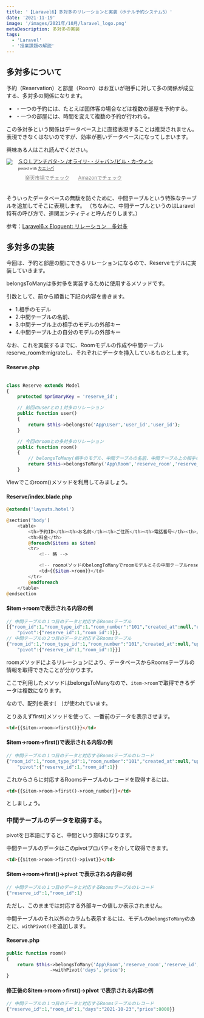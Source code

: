 ```yaml
---
title: '【Laravel6】多対多のリレーションと実装（ホテル予約システム5）'
date: '2021-11-19'
image: '/images/2021年/10月/laravel_logo.png'
metaDescription: 多対多の実装
tags:
  - 'Laravel'
  - '授業課題の解説'
---
```


## 多対多について

予約（Reservation）と部屋（Room）はお互いが相手に対して多の関係が成立する、<bold>多対多</bold>の関係になります。
- ・一つの予約には、たとえば団体客の場合などは複数の部屋を予約する。
- ・一つの部屋には、時間を変えて複数の予約が行われる。

この多対多という関係はデータベース上に直接表現することは推奨されません。表現できなくはないのですが、効率が悪いデータベースになってしまいます。

興味ある人はこれ読んでください。
<div class="kaerebalink-box" style="text-align:left;padding-bottom:20px;font-size:small;zoom: 1;overflow: hidden;"><div class="kaerebalink-image" style="float:left;margin:0 15px 10px 0;"><a href="https://hb.afl.rakuten.co.jp/hgc/g0000019.bsg2d228.g0000019.bsg2eb1d/kaereba_main_20211014000743716?pc=https%3A%2F%2Fproduct.rakuten.co.jp%2Fproduct%2F-%2F155d07bf69f979c71f1b91bcb99d241a%2F&m=http%3A%2F%2Fm.product.rakuten.co.jp%2Fproduct%2F155d07bf69f979c71f1b91bcb99d241a%2F" target="_blank" rel="nofollow" ><img src="https://thumbnail.image.rakuten.co.jp/ran/img/2001/0009/784/873/115/894/20010009784873115894_1.jpg?_ex=320x320" style="border: none;" /></a></div><div class="kaerebalink-info" style="line-height:120%;zoom: 1;overflow: hidden;"><div class="kaerebalink-name" style="margin-bottom:10px;line-height:120%"><a href="https://hb.afl.rakuten.co.jp/hgc/g0000019.bsg2d228.g0000019.bsg2eb1d/kaereba_main_20211014000743716?pc=https%3A%2F%2Fproduct.rakuten.co.jp%2Fproduct%2F-%2F155d07bf69f979c71f1b91bcb99d241a%2F&m=http%3A%2F%2Fm.product.rakuten.co.jp%2Fproduct%2F155d07bf69f979c71f1b91bcb99d241a%2F" target="_blank" rel="nofollow" >ＳＱＬアンチパタ-ン   /オライリ-・ジャパン/ビル・カ-ウィン</a><div class="kaerebalink-powered-date" style="font-size:8pt;margin-top:5px;font-family:verdana;line-height:120%">posted with <a href="https://kaereba.com" rel="nofollow" target="_blank">カエレバ</a></div></div><div class="kaerebalink-detail" style="margin-bottom:5px;"></div><div class="kaerebalink-link1" style="margin-top:10px;opacity: .50;filter: alpha(opacity=50);-ms-filter: "alpha(opacity=50)";-khtml-opacity: .50;-moz-opacity: .50;"><div class="shoplinkrakuten" style="display:inline;margin-right:5px;background: url('//img.yomereba.com/kl.gif') 0 -50px no-repeat;padding: 2px 0 2px 18px;white-space: nowrap;"><a href="https://hb.afl.rakuten.co.jp/hgc/g0000019.bsg2d228.g0000019.bsg2eb1d/kaereba_main_20211014000743716?pc=https%3A%2F%2Fproduct.rakuten.co.jp%2Fproduct%2F-%2F155d07bf69f979c71f1b91bcb99d241a%2F&m=http%3A%2F%2Fm.product.rakuten.co.jp%2Fproduct%2F155d07bf69f979c71f1b91bcb99d241a%2F" target="_blank" rel="nofollow" >楽天市場でチェック</a></div><div class="shoplinkamazon" style="display:inline;margin-right:5px;background: url('//img.yomereba.com/kl.gif') 0 0 no-repeat;padding: 2px 0 2px 18px;white-space: nowrap;"><a href="https://www.amazon.co.jp/gp/search?keywords=sql%E3%82%A2%E3%83%B3%E3%83%81%E3%83%91%E3%82%BF%E3%83%BC%E3%83%B3&__mk_ja_JP=%E3%82%AB%E3%82%BF%E3%82%AB%E3%83%8A&tag=blogtukki-22" target="_blank" rel="nofollow" >Amazonでチェック</a></div></div></div><div class="booklink-footer" style="clear: left"></div></div>


そういったデータベースの無駄を防ぐために、<red><bold>中間テーブル</bold></red>という特殊なテーブルを追加してそこに表現します。
（ちなみに、中間テーブルというのはLaravel特有の呼び方で、<bold>連関エンティティ</bold>と呼んだりします。）


参考：[Laravel6.x Eloquent: リレーション　多対多](https://readouble.com/laravel/6.x/ja/eloquent-relationships.html#many-to-many)


## 多対多の実装

今回は、予約と部屋の間にできるリレーションになるので、Reserveモデルに実装していきます。

<red><bold>belongsToMany</bold></red>は多対多を実装するために使用するメソッドです。

引数として、前から順番に下記の内容を書きます。

- 1.相手のモデル
- 2.中間テーブルの名前、
- 3.中間テーブル上の相手のモデルの外部キー
- 4.中間テーブル上の自分のモデルの外部キー

なお、これを実装するまでに、<bold>Roomモデルの作成や中間テーブルreserve_roomをmigrateし、それぞれにデータを挿入しているもの</bold>とします。


#### Reserve.php
```php

class Reserve extends Model
{
    protected $primaryKey = 'reserve_id';

    // 前回のuserとの１対多のリレーション
    public function user()
    {
        return $this->belongsTo('App\User','user_id','user_id');
    }

    // 今回のroomとの多対多のリレーション
    public function room()
    {
        // belongsToMany(相手のモデル、中間テーブルの名前、中間テーブル上の相手のモデルの外部キー、中間テーブル上の自分のモデルの外部キー)
        return $this->belongsToMany('App\Room','reserve_room','reserve_id','room_id')
    }
```

Viewでこのroom()メソッドを利用してみましょう。

#### Reserve/index.blade.php
```php
@extends('layouts.hotel')

@section('body')
    <table>
        <th>予約ID</th><th>お名前</th><th>ご住所</th><th>電話番号</th><th>人数</th><th>チェックイン日</th><th>チェックアウト日</th>
        <th>料金</th>
        @foreach($items as $item)
        <tr>
            <!-- 略 -->

            <!-- roomメソッドのbelongToManyでroomモデルとその中間テーブルreserve_roomテーブルにアクセス  -->
            <td>{{$item->room}}</td>
        </tr>
        @endforeach
    </table>
@endsection

```
#### $item->roomで表示される内容の例
```php
// 中間テーブルの１つ目のデータと対応するRoomsテーブル
[{"room_id":1,"room_type_id":1,"room_number":"101","created_at":null,"updated_at":null,
    "pivot":{"reserve_id":1,"room_id":1}},
// 中間テーブルの２つ目のデータと対応するRoomsテーブル
{"room_id":1,"room_type_id":1,"room_number":"101","created_at":null,"updated_at":null,
    "pivot":{"reserve_id":1,"room_id":1}}]
```

roomメソッドによるリレーションにより、データベースからRoomsテーブルの情報を取得できたことが分かります。

ここで利用したメソッドはbelongsTo<bold>Many</bold>なので、<code>item->room</code>で取得できるデータは<bold>複数</bold>になります。

なので、配列を表す<code>[　]</code>が使われています。

とりあえず<red>first()メソッド</red>を使って、一番前のデータを表示させます。

```html
<td>{{$item->room->first()}}</td>
```
#### $item->room->first()で表示される内容の例
```php
// 中間テーブルの１つ目のデータと対応するRoomsテーブルのレコード
{"room_id":1,"room_type_id":1,"room_number":"101","created_at":null,"updated_at":null,
    "pivot":{"reserve_id":1,"room_id":1}}
```

これからさらに対応するRoomsテーブルのレコードを取得するには、

```html
<td>{{$item->room->first()->room_number}}</td>
```

としましょう。

### 中間テーブルのデータを取得する。
<red>pivot</red>を日本語にすると、<bold>中間</bold>という意味になります。

中間テーブルのデータはこのpivotプロパティを介して取得できます。

```html
<td>{{$item->room->first()->pivot}}</td>
```
#### $item->room->first()->pivot で表示される内容の例
```php
// 中間テーブルの１つ目のデータと対応するRoomsテーブルのレコード
{"reserve_id":1,"room_id":1}
```

ただし、このままでは対応する外部キーの値しか表示されません。

中間テーブルのそれ以外のカラムも表示するには、モデルの<code>belongsToMany</code>のあとに、<code>withPivot()</code>を追加します。

#### Reserve.php
```php
public function room()
{
    return $this->belongsToMany('App\Room','reserve_room','reserve_id','room_id')
                ->withPivot('days','price');
}
```
#### 修正後の$item->room->first()->pivot で表示される内容の例
```php
// 中間テーブルの１つ目のデータと対応するRoomsテーブルのレコード
{"reserve_id":1,"room_id":1,"days":"2021-10-23","price":8000}}
```
